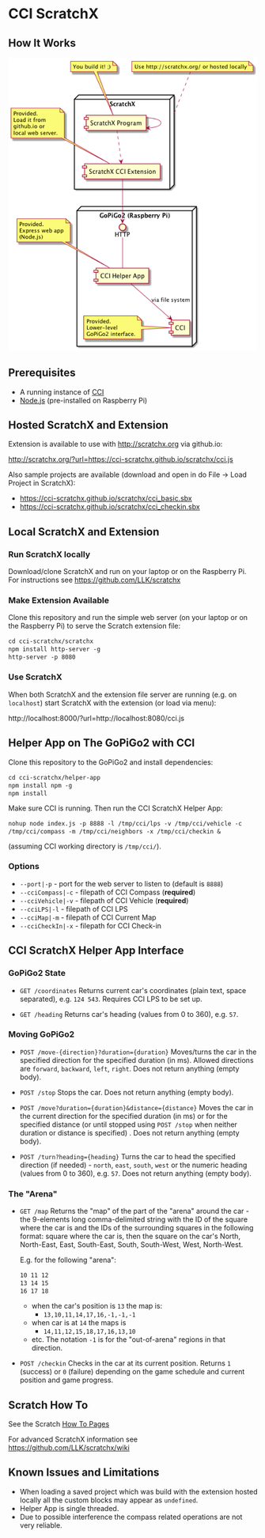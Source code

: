 # CCI ScratchX

## How It Works

![cci-scratchx-diagram](cci-scratchx.png)

## Prerequisites

* A running instance of [CCI](https://gitlab.emea.irdeto.com/iaa-hackathon/irdeto-cci)
* [Node.js](https://nodejs.org/en/download/current/) (pre-installed on Raspberry Pi)

## Hosted ScratchX and Extension

Extension is available to use with http://scratchx.org via github.io:

http://scratchx.org/?url=https://cci-scratchx.github.io/scratchx/cci.js

Also sample projects are available (download and open in do File -> Load Project in ScratchX):

* https://cci-scratchx.github.io/scratchx/cci_basic.sbx
* https://cci-scratchx.github.io/scratchx/cci_checkin.sbx


## Local ScratchX and Extension

### Run ScratchX locally
 
Download/clone ScratchX and run on your laptop or on the Raspberry Pi. For instructions see https://github.com/LLK/scratchx 

### Make Extension Available

Clone this repository and run the simple web server (on your laptop or on the Raspberry Pi) to serve the Scratch extension file:

```
cd cci-scratchx/scratchx
npm install http-server -g
http-server -p 8080
```

### Use ScratchX

When both ScratchX and the extension file server are running (e.g. on `localhost`) start ScratchX with the extension (or load via menu):

http://localhost:8000/?url=http://localhost:8080/cci.js

## Helper App on The GoPiGo2 with CCI 

Clone this repository to the GoPiGo2 and install dependencies: 

```
cd cci-scratchx/helper-app
npm install npm -g
npm install
```

Make sure CCI is running. Then run the CCI ScratchX Helper App:

```
nohup node index.js -p 8888 -l /tmp/cci/lps -v /tmp/cci/vehicle -c /tmp/cci/compass -m /tmp/cci/neighbors -x /tmp/cci/checkin &
```

(assuming CCI working directory is `/tmp/cci/`).

### Options

* `--port|-p`       - port for the web server to listen to (default is `8888`)
* `--cciCompass|-c` - filepath of CCI Compass (**required**) 
* `--cciVehicle|-v` - filepath of CCI Vehicle (**required**) 
* `--cciLPS|-l`     - filepath of CCI LPS 
* `--cciMap|-m`     - filepath of CCI Current Map 
* `--cciCheckIn|-x` - filepath for CCI Check-in

## CCI ScratchX Helper App Interface 

### GoPiGo2 State

* `GET /coordinates` 
    Returns current car's coordinates (plain text, space separated), e.g. `124 543`. Requires CCI LPS to be set up.
    
* `GET /heading` 
    Returns car's heading (values from 0 to 360), e.g. `57`.

### Moving GoPiGo2

* `POST /move-{direction}?duration={duration}` 
    Moves/turns the car in the specified direction for the specified duration (in ms). Allowed directions are `forward`, `backward`, `left`, `right`.
    Does not return anything (empty body).

* `POST /stop`
    Stops the car.
    Does not return anything (empty body).
    
* `POST /move?duration={duration}&distance={distance}` 
    Moves the car in the current direction for the specified duration (in ms) or for the specified distance (or until stopped using `POST /stop` when neither duration or distance is specified) .
    Does not return anything (empty body).
    
* `POST /turn?heading={heading}` 
    Turns the car to head the specified direction (if needed) - `north`, `east`, `south`, `west` or the numeric heading (values from 0 to 360), e.g. `57`.
    Does not return anything (empty body). 
    

### The "Arena"
 
* `GET /map` 
    Returns the "map" of the part of the "arena" around the car - the 9-elements long comma-delimited string with the ID of the square where the car is and the IDs of the surrounding squares in the following format: 
    square where the car is, then the square on the car's North, North-East, East, South-East, South, South-West, West, North-West.
    
    E.g. for the following "arena":
    
    ```
    10 11 12
    13 14 15
    16 17 18
    ```
    
    * when the car's position is `13` the map is:
        * `13,10,11,14,17,16,-1,-1,-1` 
    * when car is at `14` the maps is 
        * `14,11,12,15,18,17,16,13,10`
    * etc. The notation `-1` is for the "out-of-arena" regions in that direction.
    
* `POST /checkin`
    Checks in the car at its current position. Returns `1` (success) or `0` (failure) depending on the game schedule and current position and game progress. 

## Scratch How To

See the Scratch [How To Pages](https://wiki.scratch.mit.edu/wiki/Category:How_To_Pages)

For advanced ScratchX information see https://github.com/LLK/scratchx/wiki

## Known Issues and Limitations

* When loading a saved project which was build with the extension hosted locally all the custom blocks may appear as `undefined`.
* Helper App is single threaded.
* Due to possible interference the compass related operations are not very reliable. 
